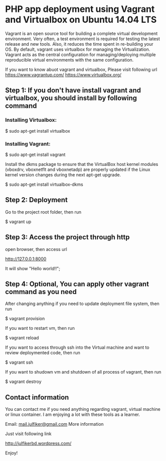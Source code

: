 # PHP app deployment using Vagrant and Virtualbox on Ubuntu 14.04 LTS
Vagrant is an open source tool for building a complete virtual development environment. Very often, a test environment is required for testing the latest release and new tools. Also, it reduces the time spent in re-building your OS. By default, vagrant uses virtualbox for managing the Virtualization. Vagrant acts as the central configuration for managing/deploying multiple reproducible virtual environments with the same configuration.

If you want to know abuot vagrant and virtualbox, Please visit following url
https://www.vagrantup.com/
https://www.virtualbox.org/


## Step 1: If you don't have install vagrant and virtualbox, you should install by following command
### Installing Virtualbox:

$ sudo apt-get install virtualbox


### Installing Vagrant:

$ sudo apt-get install vagrant



Install the dkms package to ensure that the VirtualBox host kernel modules (vboxdrv, vboxnetflt and vboxnetadp) are properly updated if the Linux kernel version changes during the next apt-get upgrade.

$ sudo apt-get install virtualbox-dkms


## Step 2: Deployment 
Go to the project root folder, then run

$ vagrant up



## Step 3: Access the project through http
open browser, then access url

http://127.0.0.1:8000

It will show "Hello world!!";



## Step 4: Optional, You can apply other vagrant command as you need
After changing anything if you need to update deployment file system, then run

$ vagrant provision


If you want to restart vm, then run

$ vagrant reload


If you want to access through ssh into the Virtual machine and want to review deploymented code, then run

$ vagrant ssh


If you want to shudown vm and shutdown of all process of vagrant, then run

$ vagrant destroy



## Contact information

You can contact me if you need anything regarding vagrant, virtual machine or linux container. I am enjoying a lot with these tools as a learner. 

Email: mail.julfiker@gmail.com
More information

Just visit following link

http://julfikerbd.wordpress.com/

Enjoy!
